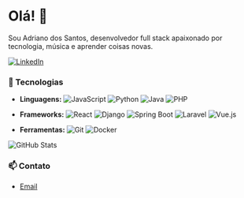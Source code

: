 # Olá! 👋
Sou Adriano dos Santos, desenvolvedor full stack apaixonado por tecnologia, música e aprender coisas novas.

[![LinkedIn](https://img.shields.io/badge/LinkedIn-Adriano-blue?style=flat-square&logo=linkedin)](https://linkedin.com/in/adriano-silva13)

### 🌟 Tecnologias

- **Linguagens:** 
  ![JavaScript](https://img.shields.io/badge/-JavaScript-F7DF1E?style=flat&logo=javascript&logoColor=black)
  ![Python](https://img.shields.io/badge/-Python-3776AB?style=flat&logo=python&logoColor=white)
  ![Java](https://img.shields.io/badge/-Java-007396?style=flat&logo=java&logoColor=white)
  ![PHP](https://img.shields.io/badge/-PHP-777BB4?style=flat&logo=php&logoColor=white)

- **Frameworks:** 
  ![React](https://img.shields.io/badge/-React-61DAFB?style=flat&logo=react&logoColor=black)
  ![Django](https://img.shields.io/badge/-Django-092E20?style=flat&logo=django&logoColor=white)
  ![Spring Boot](https://img.shields.io/badge/-Spring%20Boot-6DB33F?style=flat&logo=spring-boot&logoColor=white)
  ![Laravel](https://img.shields.io/badge/-Laravel-FF2D20?style=flat&logo=laravel&logoColor=white)
  ![Vue.js](https://img.shields.io/badge/-Vue.js-4FC08D?style=flat&logo=vue.js&logoColor=white)

- **Ferramentas:** 
  ![Git](https://img.shields.io/badge/-Git-F05032?style=flat&logo=git&logoColor=white)
  ![Docker](https://img.shields.io/badge/-Docker-2496ED?style=flat&logo=docker&logoColor=white)

![GitHub Stats](https://github-readme-stats.vercel.app/api?username=Adriano-silva131&show_icons=true&theme=radical)


### 📫 Contato
- [Email](mailto:adriano_silva131@outlook.com)
